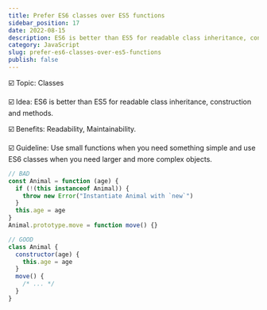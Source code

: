 ```yaml
---
title: Prefer ES6 classes over ES5 functions
sidebar_position: 17
date: 2022-08-15
description: ES6 is better than ES5 for readable class inheritance, construction and methods.
category: JavaScript
slug: prefer-es6-classes-over-es5-functions
publish: false
---
```


☑️ Topic: Classes

☑️ Idea: ES6 is better than ES5 for readable class inheritance, construction and methods.

☑️ Benefits: Readability, Maintainability.

☑️ Guideline: Use small functions when you need something simple and use ES6 classes when you need larger and more complex objects.

```javascript
// BAD
const Animal = function (age) {
  if (!(this instanceof Animal)) {
    throw new Error("Instantiate Animal with `new`")
  }
  this.age = age
}
Animal.prototype.move = function move() {}

// GOOD
class Animal {
  constructor(age) {
    this.age = age
  }
  move() {
    /* ... */
  }
}
```
